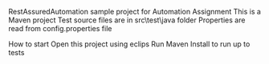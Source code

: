 RestAssuredAutomation sample project for Automation Assignment
This is a Maven project
Test source files are in src\test\java folder
Properties are read from config.properties file

How to start
Open this project using eclips
Run Maven Install to run up to tests
